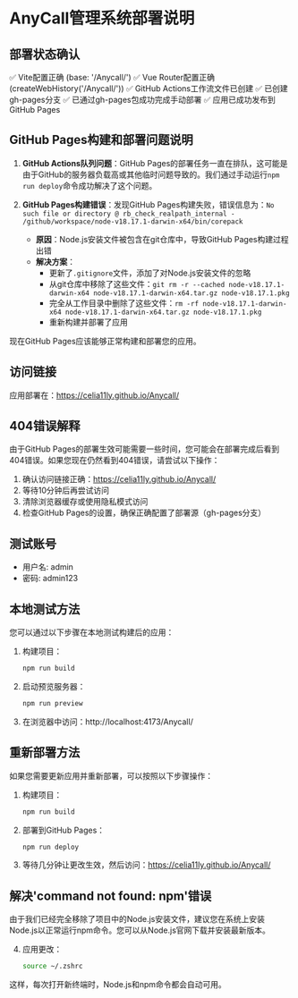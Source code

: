 # AnyCall管理系统部署说明

## 部署状态确认
✅ Vite配置正确 (base: '/Anycall/')
✅ Vue Router配置正确 (createWebHistory('/Anycall/'))
✅ GitHub Actions工作流文件已创建
✅ 已创建gh-pages分支
✅ 已通过gh-pages包成功完成手动部署
✅ 应用已成功发布到GitHub Pages

## GitHub Pages构建和部署问题说明
1. **GitHub Actions队列问题**：GitHub Pages的部署任务一直在排队，这可能是由于GitHub的服务器负载高或其他临时问题导致的。我们通过手动运行`npm run deploy`命令成功解决了这个问题。

2. **GitHub Pages构建错误**：发现GitHub Pages构建失败，错误信息为：`No such file or directory @ rb_check_realpath_internal - /github/workspace/node-v18.17.1-darwin-x64/bin/corepack`
   - **原因**：Node.js安装文件被包含在git仓库中，导致GitHub Pages构建过程出错
   - **解决方案**：
     - 更新了`.gitignore`文件，添加了对Node.js安装文件的忽略
     - 从git仓库中移除了这些文件：`git rm -r --cached node-v18.17.1-darwin-x64 node-v18.17.1-darwin-x64.tar.gz node-v18.17.1.pkg`
     - 完全从工作目录中删除了这些文件：`rm -rf node-v18.17.1-darwin-x64 node-v18.17.1-darwin-x64.tar.gz node-v18.17.1.pkg`
     - 重新构建并部署了应用

现在GitHub Pages应该能够正常构建和部署您的应用。

## 访问链接
应用部署在：https://celia11ly.github.io/Anycall/

## 404错误解释
由于GitHub Pages的部署生效可能需要一些时间，您可能会在部署完成后看到404错误。如果您现在仍然看到404错误，请尝试以下操作：
1. 确认访问链接正确：https://celia11ly.github.io/Anycall/
2. 等待10分钟后再尝试访问
3. 清除浏览器缓存或使用隐私模式访问
4. 检查GitHub Pages的设置，确保正确配置了部署源（gh-pages分支）

## 测试账号
- 用户名: admin
- 密码: admin123

## 本地测试方法
您可以通过以下步骤在本地测试构建后的应用：

1. 构建项目：
   ```bash
   npm run build
   ```

2. 启动预览服务器：
   ```bash
   npm run preview
   ```

3. 在浏览器中访问：http://localhost:4173/Anycall/

## 重新部署方法
如果您需要更新应用并重新部署，可以按照以下步骤操作：

1. 构建项目：
   ```bash
   npm run build
   ```

2. 部署到GitHub Pages：
   ```bash
   npm run deploy
   ```

3. 等待几分钟让更改生效，然后访问：https://celia11ly.github.io/Anycall/

## 解决'command not found: npm'错误

由于我们已经完全移除了项目中的Node.js安装文件，建议您在系统上安装Node.js以正常运行npm命令。您可以从Node.js官网下载并安装最新版本。

4. 应用更改：
   ```bash
   source ~/.zshrc
   ```

这样，每次打开新终端时，Node.js和npm命令都会自动可用。